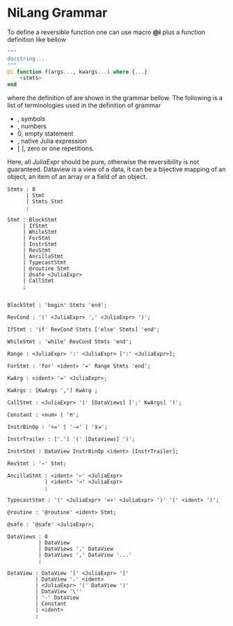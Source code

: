 # NiLang Grammar

To define a reversible function one can use macro **@i** plus a function definition like bellow

```julia
"""
docstring...
"""
@i function f(args..., kwargs...) where {...}
    <stmts>
end
```

where the definition of **<stmts>** are shown in the grammar bellow.
The following is a list of terminologies used in the definition of grammar

* <ident>, symbols
* <num>, numbers
* 0, empty statement
* <JuliaExpr>, native Julia expression
* [ ],  zero or one repetitions.

Here, all $JuliaExpr$ should be pure, otherwise the reversibility is not guaranteed.
Dataview is a view of a data, it can be a bijective mapping of an object, an item of an array or a field of an object.


```bnf
Stmts : 0 
      | Stmt
      | Stmts Stmt
      ;

Stmt : BlockStmt
     | IfStmt
     | WhileStmt
     | ForStmt
     | InstrStmt
     | RevStmt
     | AncillaStmt
     | TypecastStmt 
     | @routine Stmt
     | @safe <JuliaExpr>
     | CallStmt
     ;


BlockStmt : 'begin' Stmts 'end';

RevCond : '(' <JuliaExpr> ',' <JuliaExpr> ')';

IfStmt : 'if' RevCond Stmts ['else' Stmts] 'end';

WhileStmt : 'while' RevCond Stmts 'end';

Range : <JuliaExpr> ':' <JuliaExpr> [':' <JuliaExpr>];

ForStmt : 'for' <ident> '=' Range Stmts 'end';

KwArg : <ident> '=' <JuliaExpr>;

KwArgs : [KwArgs ','] KwArg ;

CallStmt : <JuliaExpr> '(' [DataViews] [';' KwArgs] ')';

Constant : <num> | 'π';

InstrBinOp : '+=' | '-=' | '⊻=';

InstrTrailer : ['.'] '(' [DataViews] ')';

InstrStmt : DataView InstrBinOp <ident> [InstrTrailer];

RevStmt : '~' Stmt;

AncillaStmt : <ident> '←' <JuliaExpr>
            | <ident> '→' <JuliaExpr>
            ;

TypecastStmt : '(' <JuliaExpr> '=>' <JuliaExpr> ')' '(' <ident> ')';

@routine : '@routine' <ident> Stmt;

@safe : '@safe' <JuliaExpr>;

DataViews : 0
          | DataView
          | DataViews ',' DataView
          | DataViews ',' DataView '...'
          ;

DataView : DataView '[' <JuliaExpr> ']'
         | DataView '.' <ident>
         | <JuliaExpr> '(' DataView ')'
         | DataView '\''
         | '-' DataView
         | Constant
         | <ident>
         ;
```
